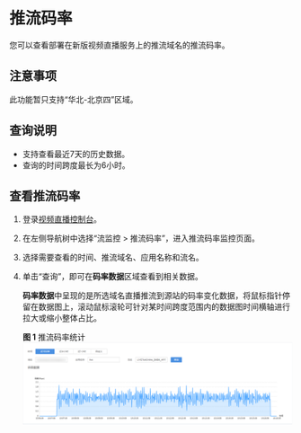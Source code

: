 # 推流码率<a name="live_01_0058"></a>

您可以查看部署在新版视频直播服务上的推流域名的推流码率。

## 注意事项<a name="section347617144559"></a>

此功能暂只支持“华北-北京四”区域。

## 查询说明<a name="section27988827"></a>

-   支持查看最近7天的历史数据。
-   查询的时间跨度最长为6小时。

## 查看推流码率<a name="section134786491226"></a>

1.  登录[视频直播控制台](https://console.huaweicloud.com/live)。
2.  在左侧导航树中选择“流监控 \> 推流码率”，进入推流码率监控页面。
3.  选择需要查看的时间、推流域名、应用名称和流名。
4.  单击“查询”，即可在**码率数据**区域查看到相关数据。

    **码率数据**中呈现的是所选域名直播推流到源站的码率变化数据，将鼠标指针停留在数据图上，滚动鼠标滚轮可针对某时间跨度范围内的数据图时间横轴进行拉大或缩小整体占比。

    **图 1**  推流码率统计<a name="fig590512417310"></a>  
    ![](figures/推流码率统计.png "推流码率统计")


